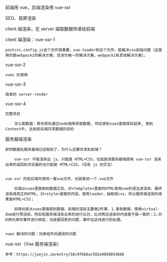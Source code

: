 

前端用 vue，后端渲染用 vue-ssr

SEO、首屏渲染

client 端渲染，在 server 端取数据传递给前端


client 端渲染：vue-ssr-1
	
	postcss.config.js这个文件很重要，vue-loader和这个文件，能解决css前缀问题（这里用的是webpack2的解决方案，目测为唯一的解决方案，webpack1有其他解决方案）。

vue-ssr-2
	
	vuex 的使用

vue-ssr-3
	
	简单的 server-render	

vue-ssr-4 
	
	完整项目

		怎么取数据：首先得先通过node端来获取数据, 然后放到vuex里面保存起来, 放到Context中, 达到前后端共享数据的目的	


服务器端渲染


	即然数据在服务器端已经取到了，为什么还要共享到前端？
		
		vue-ssr 不能渲染出 js，只能是 HTML+CSS，也就是说服务器端使用 vue-ssr 渲染出来的返回到浏览器的也只能是 HTML+CSS。（没有 js 的交互）
		

	vue-ssr 的前后端共用同一套vue文件，也就是说一个.vue文件
		
		后端从vuex里面取到数据之后，对<template>里面的HTML使用vue的语法进渲染，最终渲染成真正的HTML，对<style>里面的内容，使用loader，抽取成css，所以服务端渲染的成果是HTML+CSS；

		前端也是从vuex里面取到数据，前端的渲染主要做2件事，1.拿到数据，使用virtual-dom进行预渲染，然后和服务端渲染出来的进行比对，比对两边渲染的内容是不是一致的；2.对DOM元素的事件进行绑定，也就是回答的问题，事件在这块进行的处理。


	vuex 解决的问题：兄弟组件间通信的问题



vue-ssr（Vue 服务端渲染）
	
	参考：https://juejin.im/entry/58c9f6b6ac502e0058854686


























